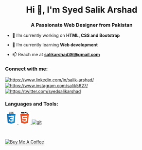 <h1 align="center">Hi 👋, I'm Syed Salik Arshad</h1>
<h3 align="center">A Passionate Web Designer from Pakistan</h3>

- 🔭 I’m currently working on **HTML, CSS and Bootstrap**

- 🌱 I’m currently learning **Web development**

- 📫 Reach me at **salikarshad36@gmail.com**



<h3 align="left">Connect with me:</h3>
<p align="left">
<a href="https://www.linkedin.com/in/salik-arshad/" target="blank"><img align="center" src="https://raw.githubusercontent.com/rahuldkjain/github-profile-readme-generator/master/src/images/icons/Social/linked-in-alt.svg" alt="https://www.linkedin.com/in/salik-arshad/" height="30" width="40" /></a>
<a href="https://www.instagram.com/salik5627/" target="blank"><img align="center" src="https://raw.githubusercontent.com/rahuldkjain/github-profile-readme-generator/master/src/images/icons/Social/instagram.svg" alt="https://www.instagram.com/salik5627/" height="30" width="40" /></a>
<a href="https://twitter.com/syedsalikarshad" target="blank"><img align="center" src="https://raw.githubusercontent.com/rahuldkjain/github-profile-readme-generator/master/src/images/icons/Social/twitter.svg" alt="https://twitter.com/syedsalikarshad" height="30" width="40" /></a>
 

<h3 align="left">Languages and Tools:</h3>
<p align="left">
<a href="https://www.w3schools.com/css/" target="_blank"> <img src="https://raw.githubusercontent.com/devicons/devicon/master/icons/css3/css3-original-wordmark.svg" alt="css3" width="40" height="40"/> </a>
<a href="https://www.w3.org/html/" target="_blank"> <img src="https://raw.githubusercontent.com/devicons/devicon/master/icons/html5/html5-original-wordmark.svg" alt="html5" width="40" height="40"/> </a>
<a href="https://git-scm.com/" target="_blank"> <img src="https://www.vectorlogo.zone/logos/git-scm/git-scm-icon.svg" alt="git" width="40" height="40"/> </a>   
</p>


<br/>
<br/>

<a href="https://www.buymeacoffee.com/salikarshad" target="_blank">
  <img src="https://www.buymeacoffee.com/assets/img/custom_images/orange_img.png" alt="Buy Me A Coffee" style="height: 41px !important;width: 174px !important;box-shadow: 0px 3px 2px 0px rgba(190, 190, 190, 0.5) !important;-webkit-box-shadow: 0px 3px 2px 0px rgba(190, 190, 190, 0.5) !important;" ></a>
